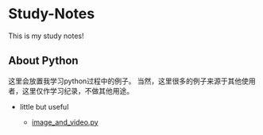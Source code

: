 # Study-Notes
This is my study notes!
## About Python
这里会放置我学习python过程中的例子。
当然，这里很多的例子来源于其他使用者，这里仅作学习纪录，不做其他用途。

* little but useful

  * [image_and_video.py](https://github.com/zllrunning/Study-Notes/blob/master/little%20but%20useful/image_and_video.py)
